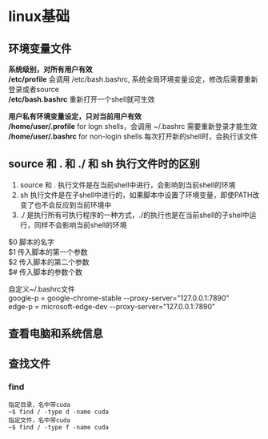 # linux基础
## 环境变量文件
**系统级别，对所有用户有效**   
**/etc/profile**	会调用 /etc/bash.bashrc, 系统全局环境变量设定，修改后需要重新登录或者source   
**/etc/bash.bashrc** 重新打开一个shell就可生效  

**用户私有环境变量设定，只对当前用户有效**  
**/home/user/.profile** 	  for logn shells，会调用 ~/.bashrc 需要重新登录才能生效  
**/home/user/.bashrc**	   for non-login shells 每次打开新的shell时，会执行该文件  

## source 和 . 和 ./ 和 sh 执行文件时的区别 
1. source 和 . 执行文件是在当前shell中进行，会影响到当前shell的环境  
2. sh 执行文件是在子shell中进行的，如果脚本中设置了环境变量，即使PATH改变了也不会反应到当前环境中  
3. ./ 是执行所有可执行程序的一种方式，./的执行也是在当前shell的子shel中运行，同样不会影响当前shell的环境

$0 脚本的名字  
$1 传入脚本的第一个参数  
$2 传入脚本的第二个参数  
$# 传入脚本的参数个数

自定义~/.bashrc文件  
	google-p = google-chrome-stable --proxy-server="127.0.0.1:7890"  
	edge-p = microsoft-edge-dev --proxy-server="127.0.0.1:7890"  

## 查看电脑和系统信息


## 查找文件
### find  
```
指定目录，名中带cuda
~$ find / -type d -name cuda 
指定文件，名中带cuda
~$ find / -type f -name cuda

```


